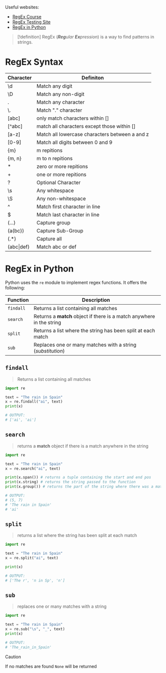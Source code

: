 Useful websites:
- [RegEx Course](https://regexone.com/)
- [RegEx Testing Site](https://regexr.com)
- [RegEx in Python](https://www.youtube.com/watch?v=wnuBwl2ekmo&ab_channel=NeuralNine)

> [!definition]
> RegEx (_**Reg**ular **Ex**pression_) is a way to find patterns in strings.

# RegEx Syntax
| Character  | Definiton                                      |
| ---------- | ---------------------------------------------- |
| \d         | Match any digit                                |
| \D         | Match any non-digit                            |
| .          | Match any character                            |
| \\.        | Match "." character                            |
| [abc]      | only match characters within []                |
| \[^abc]    | match all characters except those within []    |
| [a-z]      | Match all lowercase characters between a and z |
| [0-9]      | Match all digits between 0 and 9               |
| {m}        | m repitions                                    |
| {m, n}     | m to n repitions                               |
| *          | zero or more repitions                         |
| +          | one or more repitions                          |
| ?          | Optional Character                             |
| \s         | Any whitespace                                 |
| \S         | Any non-whitespace                             |
| ^          | Match first character in line                  |
| $          | Match last character in line                   |
| (...)      | Capture group                                  |
| (a(bc))    | Capture Sub-Group                              |
| (.*)       | Capture all                                    |
| (abc\|def) | Match abc or def                               |

# RegEx in Python
Python uses the `re` module to implement regex functions. It offers the following:

| Function  | Description                                                           |
| --------- | --------------------------------------------------------------------- |
| `findall` | Returns a list containing all matches                                 |
| `search`  | Returns a **match** object if there is a match anywhere in the string |
| `split`   | Returns a list where the string has been split at each match          |
| `sub`     | Replaces one or many matches with a string (*substitution*)           |

## `findall`
> Returns a list containing all matches

```python
import re

text = "The rain in Spain"
x = re.findall("ai", text)
print(x)

# OUTPUT:
# ['ai', 'ai']
```

## `search`
> returns a **match** object if there is a match anywhere in the string

```python
import re

text = "The rain in Spain"
x = re.search("ai", text)

print(x.span()) # returns a tuple containing the start and end pos
print(x.string) # returns the string passed to the function
print(x.group()) # returns the part of the string where there was a match

# OUTPUT:
# (5, 7)
# 'The rain in Spain'
# 'ai'
```

## `split`
> returns a list where the string has been split at each match

```python
import re

text = "The rain in Spain"
x = re.split("ai", text)

print(x)

# OUTPUT:
# ['The r', 'n in Sp', 'n']
```

## `sub`
> replaces one or many matches with a string

```python
import re

text = "The rain in Spain"
x = re.sub("\s", "_", text)
print(x)

# OUTPUT:
# 'The_rain_in_Spain'
```

> [!caution]
> If no matches are found `None` will be returned